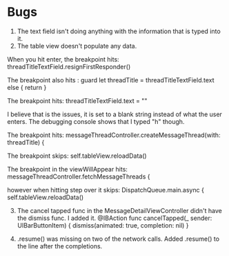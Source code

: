 #  Bugs

1. The text field isn't doing anything with the information that is typed into it. 
2. The table view doesn't populate any data. 

When you hit enter, the breakpoint hits:
threadTitleTextField.resignFirstResponder()

The breakpoint also hits : 
guard let threadTitle = threadTitleTextField.text else { return }

The breakpoint hits: 
threadTitleTextField.text = ""

I believe that is the issues, it is set to a blank string instead of what the user enters. The debugging console shows that I typed "h" though.

The breakpoint hits:
messageThreadController.createMessageThread(with: threadTitle) {

The breakpoint skips:
self.tableView.reloadData()

The breakpoint in the viewWillAppear hits:
messageThreadController.fetchMessageThreads {

however when hitting step over it skips:
DispatchQueue.main.async {
self.tableView.reloadData()

3. The cancel tapped func in the MessageDetailViewController didn't have the dismiss func.
I added it.
@IBAction func cancelTapped(_ sender: UIBarButtonItem) {
       dismiss(animated: true, completion: nil)
   }

4. .resume() was missing on two of the network calls. Added .resume() to the line after the completions.
